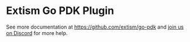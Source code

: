 # Extism Go PDK Plugin

See more documentation at https://github.com/extism/go-pdk and
[join us on Discord](https://extism.org/discord) for more help.

